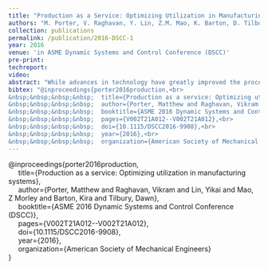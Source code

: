 ```yaml
---
title: "Production as a Service: Optimizing Utilization in Manufacturing Systems"
authors: "M. Porter, V. Raghavan, Y. Lin, Z.M. Mao, K. Barton, D. Tilbury"
collection: publications
permalink: /publication/2016-DSCC-1
year: 2016
venue: 'in ASME Dynamic Systems and Control Conference (DSCC)'
pre-print:
techreport:
video:
abstract: "While advances in technology have greatly improved the process of mass production, producing small batches or one-offs in an efficient manner has remained challenging for the manufacturing industry. Additionally, in both large and small companies, there are often available manufacturing resources that sit idle between projects. In this paper we present a Production as a Service framework for providing manufacturing options to designers of new products based on available manufacturing resources. The designed framework aims to bridge the gap between the theoretical work that has been done on Service Oriented Architectures in manufacturing, and what is required for implementation. An industrial use case is provided as an example of the framework."
bibtex: "@inproceedings{porter2016production,<br>
&nbsp;&nbsp;&nbsp;&nbsp;  title={Production as a service: Optimizing utilization in manufacturing systems},<br>
&nbsp;&nbsp;&nbsp;&nbsp;  author={Porter, Matthew and Raghavan, Vikram and Lin, Yikai and Mao, Z Morley and Barton, Kira and Tilbury, Dawn},<br>
&nbsp;&nbsp;&nbsp;&nbsp;  booktitle={ASME 2016 Dynamic Systems and Control Conference (DSCC)},<br>
&nbsp;&nbsp;&nbsp;&nbsp;  pages={V002T21A012--V002T21A012},<br>
&nbsp;&nbsp;&nbsp;&nbsp;  doi={10.1115/DSCC2016-9908},<br>
&nbsp;&nbsp;&nbsp;&nbsp;  year={2016},<br>
&nbsp;&nbsp;&nbsp;&nbsp;  organization={American Society of Mechanical Engineers}<br>"
---
```

@inproceedings{porter2016production,<br>
&nbsp;&nbsp;&nbsp;&nbsp;  title={Production as a service: Optimizing utilization in manufacturing systems},<br>
&nbsp;&nbsp;&nbsp;&nbsp;  author={Porter, Matthew and Raghavan, Vikram and Lin, Yikai and Mao, Z Morley and Barton, Kira and Tilbury, Dawn},<br>
&nbsp;&nbsp;&nbsp;&nbsp;  booktitle={ASME 2016 Dynamic Systems and Control Conference (DSCC)},<br>
&nbsp;&nbsp;&nbsp;&nbsp;  pages={V002T21A012--V002T21A012},<br>
&nbsp;&nbsp;&nbsp;&nbsp;  doi={10.1115/DSCC2016-9908},<br>
&nbsp;&nbsp;&nbsp;&nbsp;  year={2016},<br>
&nbsp;&nbsp;&nbsp;&nbsp;  organization={American Society of Mechanical Engineers}<br>
}
